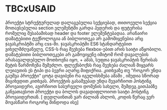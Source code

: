 # TBCxUSAID
პროექტი სტრუქტურულად დალაგებულია სექციებად, თითოეული სექცია მოთავსებულია section ელემენტში გარდა ჰედერის და ფუტერისა რომელიც შესაბამისად header და footer ელემენტებადაა.
არანაირი დამატებითი ტექნოლოგია ან ბიბლიოთეკა  არ გამომიყენებია არც ჯავასკრიპტში არც css-ში.   ჯავასკრიპტში ES6 სტანდარტებით ვიხელმძღვანელე, CSS-ს რაც შეეხება flexbox-ებით არის საიტი აწყობილი. დამატებითი ბიბლიოთეკები არ გამოვიყენე იმიტომ რომ დავალების არასავალდებულო მოთხოვნა იყო, + ამას, სუფთა ჯავასკრიპტის წერისას მეტის წარმოჩენა შემეძლო.
ფლექსბოქსს რაც შეეხება ძალიან მიყვარს  ლეიაუთის ეს ტიპი და ბევრი აღარც მიფიქრია.
კითხვაზე თუ "როგორ უნდა გაუშვა პროექტი" ცოტა დავიბენი რა იგულისხმება ამაში , იმედია სწორად მიგიხვდით კითხვას. პროექტის გასაშვებად უნდა შევარჩიოთ ჰოსტინგ პროვაიდერი, ავირჩიოთ სასურველი დომენის სახელი, შემდეგ გითჰაბზე განვათავსოთ პროექტი და ბოლოს დავადიფლოიოთ საიტი ჰოსტინგ პროვაიდერთან.
[ დედლაინთან ვარ ძალიან ახლოს, კოდის წერაც ვერ მოვასწარი როგორც მინდოდა ისე]
